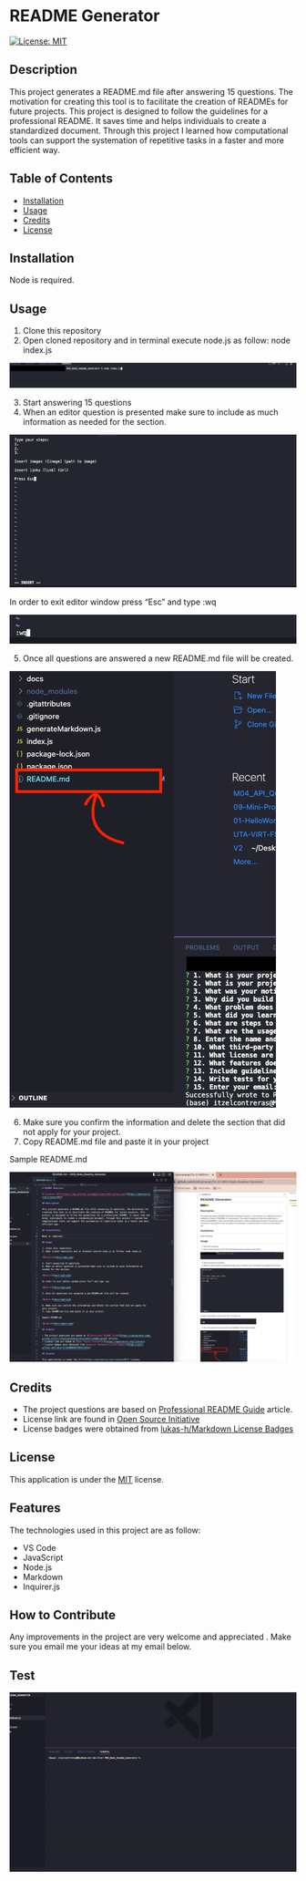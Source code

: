 # README Generator

[![License: MIT](https://img.shields.io/badge/License-MIT-yellow.svg)](https://opensource.org/licenses/MIT)

## Description

This project generates a README.md file after answering 15 questions. The motivation for creating this tool is to facilitate the creation of READMEs for future projects. This project is designed to follow the guidelines for a professional README. It saves time and helps individuals to create a standardized document. Through this project I learned how computational tools can support the systemation of repetitive tasks in a faster and more efficient way.

## Table of Contents

- [Installation](#installation)
- [Usage](#usage)
- [Credits](#credits)
- [License](#license)

## Installation

Node is required.

## Usage

1. Clone this repository
2. Open cloned repository and in terminal execute node.js as follow: node index.js

![Terminal](docs/img1.png)

3. Start answering 15 questions
4. When an editor question is presented make sure to include as much information as needed for the section.

![editor](docs/img2.png)

In order to exit editor window press “Esc” and type :wq

![editor](docs/img3.png)

5. Once all questions are answered a new README.md file will be created.

![editor](docs/img4.png)

6. Make sure you confirm the information and delete the section that did not apply for your project.
7. Copy README.md file and paste it in your project

Sample README.md

![sample](docs/sample.png)

## Credits

- The project questions are based on [Professional README Guide](https://coding-boot-camp.github.io/full-stack/github/professional-readme-guide) article.
- License link are found in [Open Source Initiative](https://opensource.org/licenses)
- License badges were obtained from [lukas-h/ ​​Markdown License Badges](https://gist.github.com/lukas-h/2a5d00690736b4c3a7ba)

## License

This application is under the [MIT](https://opensource.org/licenses/MIT) license.

## Features

The technologies used in this project are as follow:

- VS Code
- JavaScript
- Node.js
- Markdown
- Inquirer.js

## How to Contribute

Any improvements in the project are very welcome and appreciated . Make sure you email me your ideas at my email below.

## Test



![test](docs/video.gif)


